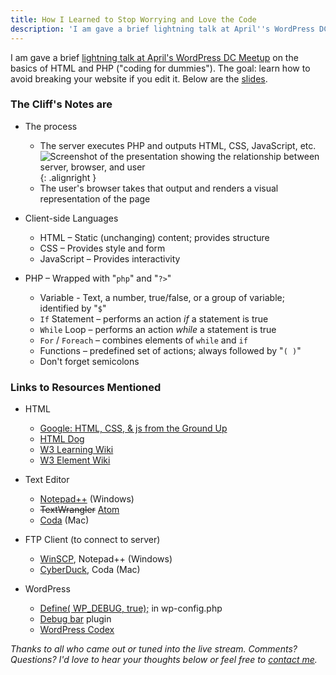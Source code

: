 ```yaml
---
title: How I Learned to Stop Worrying and Love the Code
description: 'I am gave a brief lightning talk at April''s WordPress DC Meetup on the basics of HTML and PHP ("coding for dummies"). The goal: learn how to avoid breaking your website if you edit it. Below are the slides and recording.'
---
```


I am gave a brief [lightning talk at April's WordPress DC Meetup](http://www.meetup.com/wordpressdc/events/16887732/) on the basics of HTML and PHP ("coding for dummies"). The goal: learn how to avoid breaking your website if you edit it. Below are the [slides](http://www.slideshare.net/benbalter/how-i-learned-to-stop-worrying-and-love-the-code).

### The Cliff's Notes are

* The process

  * The server executes PHP and outputs HTML, CSS, JavaScript, etc.![Screenshot of the presentation showing the relationship between server, browser, and user](https://ben.balter.com/wp-content/uploads/2011/04/infographic-300x138.png "infographic"){: .alignright }
  * The user's browser takes that output and renders a visual representation of the page

* Client-side Languages

  * HTML – Static (unchanging) content; provides structure
  * CSS – Provides style and form
  * JavaScript – Provides interactivity

* PHP – Wrapped with "`php`" and "`?>`"

  * Variable - Text, a number, true/false, or a group of variable; identified by "`$`"
  * `If` Statement – performs an action *if* a statement is true
  * `While` Loop – performs an action *while* a statement is true
  * `For` / `Foreach` – combines elements of `while` and `if`
  * Functions – predefined set of actions; always followed by "`( )`"
  * Don't forget semicolons

### Links to Resources Mentioned

* HTML

  * [Google: HTML, CSS, & js from the Ground Up](https://www.youtube.com/playlist?list=PL697D36B35F92E9E4)
  * [HTML Dog](http://htmldog.com)
  * [W3 Learning Wiki](http://www.w3.org/wiki/HTML/Training)
  * [W3 Element Wiki](http://www.w3.org/wiki/HTML/Elements)

* Text Editor

  * [Notepad++](http://notepad-plus-plus.org/) (Windows)
  * ~~TextWrangler~~ [Atom](https://atom.io)
  * [Coda](http://www.panic.com/coda/) (Mac)

* FTP Client (to connect to server)

  * [WinSCP](http://winscp.net/eng/index.php), Notepad++ (Windows)
  * [CyberDuck](http://cyberduck.ch/), Coda (Mac)

* WordPress

  * [Define( WP_DEBUG, true);](http://codex.wordpress.org/Editing_wp-config.php#Debug) in wp-config.php
  * [Debug bar](http://wordpress.org/extend/plugins/debug-bar/) plugin
  * [WordPress Codex](http://codex.wordpress.org/)

*Thanks to all who came out or tuned into the live stream. Comments? Questions? I'd love to hear your thoughts below or feel free to [contact me](https://ben.balter.com/contact/).*

